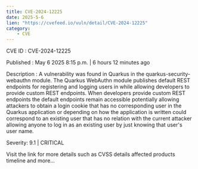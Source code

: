 ```yaml
---
title: CVE-2024-12225
date: 2025-5-6
lien: "https://cvefeed.io/vuln/detail/CVE-2024-12225"
category:
    - CVE
---
```


CVE ID : CVE-2024-12225

Published :  May 6
2025
8:15 p.m. | 6 hours
12 minutes ago

Description : A vulnerability was found in Quarkus in the quarkus-security-webauthn module. The Quarkus WebAuthn module publishes default REST endpoints for registering and logging users in while allowing developers to provide custom REST endpoints. When developers provide custom REST endpoints
the default endpoints remain accessible
potentially allowing attackers to obtain a login cookie that has no corresponding user in the Quarkus application or
depending on how the application is written
could correspond to an existing user that has no relation with the current attacker
allowing anyone to log in as an existing user by just knowing that user's user name.

Severity: 9.1 | CRITICAL

Visit the link for more details
such as CVSS details
affected products
timeline
and more...
